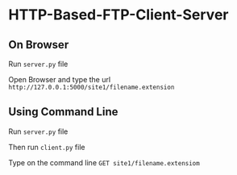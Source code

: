 # HTTP-Based-FTP-Client-Server

## On Browser

Run `server.py` file 

Open Browser and type the url `http://127.0.0.1:5000/site1/filename.extension`


## Using Command Line 

Run `server.py` file

Then run `client.py` file

Type on the command line `GET site1/filename.extensiom`
